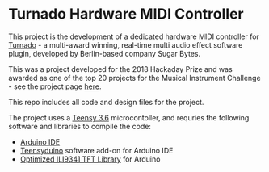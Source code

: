 # Turnado Hardware MIDI Controller

This project is the development of a dedicated hardware MIDI controller for [Turnado](https://sugar-bytes.de/turnado) - a multi-award winning, real-time multi audio effect software plugin, developed by Berlin-based company Sugar Bytes. 

This was a project developed for the 2018 Hackaday Prize and was awarded as one of the top 20 projects for the Musical Instrument Challenge - see the project page [here](https://hackaday.io/project/160792-turnado-hardware-midi-controller).


This repo includes all code and design files for the project.

The project uses a [Teensy 3.6](https://www.pjrc.com/teensy/) microcontoller, and requries the following software and libraries to compile the code:
- [Arduino IDE](https://www.arduino.cc/en/Main/Software)
- [Teensyduino](https://www.pjrc.com/teensy/td_download.html) software add-on for Arduino IDE
- [Optimized ILI9341 TFT Library](https://github.com/PaulStoffregen/ILI9341_t3) for Arduino
